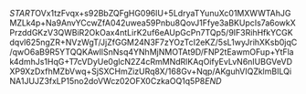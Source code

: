$START$OVx1tzFvqx+s92BbZQFgHG096lU+5LdryaTYunuXc01MXWWTAhJGMZLk4p+Na9AnvYCcwZfA042uwea59Pnbu8QovJ1Ffye3aBKUpcIs7a6owkXPrzddGKzV3QWBiR2OkOax4ntLirK2uf6eAUpGcPn7TQp5/9IF3RihHfkYCGKdqvl625ngZR+NVzWgT/JjZfGGM24N3F7zYOzTcI2eKZ/5sL1wyJrihXKsb0jqC/qwO6aB9R5YTQQKAwIlSnNsq4YNhMjNMOTAt9D/FNP2tEawmOFup+YtFlak4dmhJs1HqG+T7cVDyUe0glcN2Z4cRmMNdRlKAqOifyEvLvN6nIUBGVeVDXP9XzDxfhMZbVwq+SjSXCHmZizURq8X/168Gv+Nqp/AKguhVIQZklmBILQiNA1JUJZ3fxLP15no2doVWcz02OFX0CzkaOQ1q5P8$END$